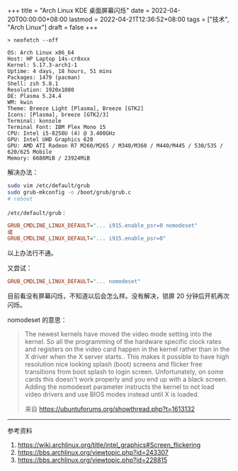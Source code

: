+++
title = "Arch Linux KDE 桌面屏幕闪烁"
date = 2022-04-20T00:00:00+08:00
lastmod = 2022-04-21T12:36:52+08:00
tags = ["技术", "Arch Linux"]
draft = false
+++

```shell
> neofetch --off

OS: Arch Linux x86_64
Host: HP Laptop 14s-cr0xxx
Kernel: 5.17.3-arch1-1
Uptime: 4 days, 18 hours, 51 mins
Packages: 1479 (pacman)
Shell: zsh 5.8.1
Resolution: 1920x1080
DE: Plasma 5.24.4
WM: kwin
Theme: Breeze Light [Plasma], Breeze [GTK2]
Icons: [Plasma], breeze [GTK2/3]
Terminal: konsole
Terminal Font: IBM Plex Mono 15
CPU: Intel i5-8250U (4) @ 3.400GHz
GPU: Intel UHD Graphics 620
GPU: AMD ATI Radeon R7 M260/M265 / M340/M360 / M440/M445 / 530/535 / 620/625 Mobile
Memory: 6686MiB / 23924MiB
```

解决办法：

```sh
sudo vim /etc/default/grub
sudo grub-mkconfig -o /boot/grub/grub.c
# reboot
```

`/etc/default/grub` :

```cfg
GRUB_CMDLINE_LINUX_DEFAULT="... i915.enable_psr=0 nomodeset"
或
GRUB_CMDLINE_LINUX_DEFAULT="... i915.enable_psr=0"
```

以上办法行不通。

又尝试：

```cfg
GRUB_CMDLINE_LINUX_DEFAULT="... nomodeset"
```

目前看没有屏幕闪烁，不知道以后会怎么样。没有解决，锁屏 20 分钟后开机再次闪烁。

nomodeset 的意思：

> The newest kernels have moved the video mode setting into the kernel. So all the programming of the hardware specific clock rates and registers on the video card happen in the kernel rather than in the X driver when the X server starts.. This makes it possible to have high resolution nice looking splash (boot) screens and flicker free transitions from boot splash to login screen. Unfortunately, on some cards this doesn't work properly and you end up with a black screen. Adding the nomodeset parameter instructs the kernel to not load video drivers and use BIOS modes instead until X is loaded.
>
> 来自 <https://ubuntuforums.org/showthread.php?t=1613132>

---

参考资料

1.  <https://wiki.archlinux.org/title/intel_graphics#Screen_flickering>
2.  <https://bbs.archlinux.org/viewtopic.php?id=243307>
3.  <https://bbs.archlinux.org/viewtopic.php?id=228815>
